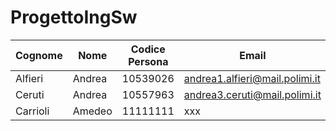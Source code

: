# ProgettoIngSw

Cognome | Nome | Codice Persona | Email
---- | ------- | -------------- | -----
Alfieri | Andrea | 10539026 | andrea1.alfieri@mail.polimi.it
Ceruti | Andrea | 10557963 | andrea3.ceruti@mail.polimi.it
Carrioli | Amedeo | 11111111 | xxx
